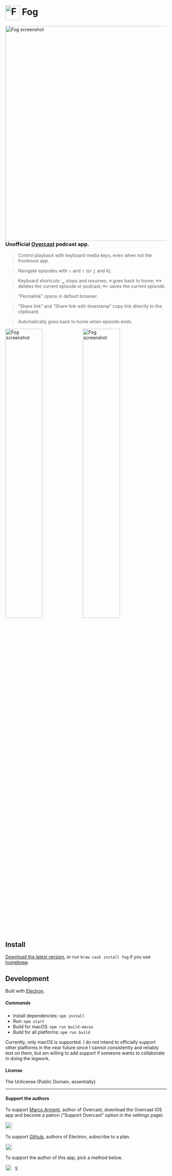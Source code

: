 # <img src='https://i.imgur.com/sIH9Q7O.png' width='45' align='center' alt='Fog logo'> Fog

<img src='http://i.imgur.com/5pVpnMe.png' height='668' align='left' alt='Fog screenshot'>

### Unofficial [Overcast](https://overcast.fm/) podcast app.

> Control playback with keyboard media keys, even when not the frontmost app.

> Navigate episodes with <kbd>↓</kbd> and <kbd>↑</kbd> (or <kbd>j</kbd> and <kbd>k</kbd>).

> Keyboard shortcuts: <kbd>␣</kbd> stops and resumes; <kbd>⌫</kbd> goes back to home; <kbd>⌘</kbd><kbd>⌫</kbd> deletes the current episode or podcast; <kbd>⌘</kbd><kbd>↩</kbd> saves the current episode.

> “Permalink” opens in default browser.

> “Share link” and “Share link with timestamp” copy link directly to the clipboard.

> Automatically goes back to home when episode ends.

<img src='http://i.imgur.com/6robqC6.png' width='48%' alt='Fog screenshot'><img src='https://i.imgur.com/qjs5b7J.png' width='48%' alt='Fog screenshot'>

## Install

[Download the latest version](https://github.com/vitorgalvao/fog/releases), or run `brew cask install fog` if you use [homebrew](http://brew.sh/).

## Development

Built with [Electron](http://electron.atom.io).

##### Commands

- Install dependencies: `npm install`
- Run: `npm start`
- Build for macOS: `npm run build-macos`
- Build for all platforms: `npm run build`

Currently, only macOS is supported. I do not intend to officially support other platforms in the near future since I cannot consistently and reliably test on them, but am willing to add support if someone wants to collaborate in doing the legwork.

#### License

The Unlicense (Public Domain, essentially)

---

#### Support the authors

To support [Marco Arment](http://www.marco.org/), author of Overcast, download the Overcast iOS app and become a patron (“Support Overcast” option in the settings page).

[<img src='https://upload.wikimedia.org/wikipedia/commons/3/3c/Download_on_the_App_Store_Badge.svg' height='22' alt='Download Overcast on the App Store'>](https://itunes.apple.com/us/app/overcast-podcast-player/id888422857?mt=8)

To support [Github](https://github.com/), authors of Electron, subscribe to a plan.

[<img src='https://upload.wikimedia.org/wikipedia/commons/9/91/Octicons-mark-github.svg' height='20' alt='Subscribe to Githb plan'>](https://github.com/pricing)

To support the author of this app, pick a method below.

[<img src='https://upload.wikimedia.org/wikipedia/commons/5/53/PayPal_2014_logo.svg' height='18' alt='Support via Paypal'>](https://www.paypal.me/vitorgalvao)&nbsp;&nbsp;
[<img src='https://upload.wikimedia.org/wikipedia/commons/c/c5/Bitcoin_logo.svg' height='15' alt='Support via Bitcoin'>](http://vitorgalvao.com/bitcoin_tip_jar.html)
